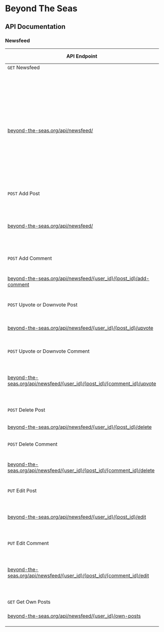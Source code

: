 # Beyond The Seas

## API Documentation

### Newsfeed

<!--Table for Newsfeed api-->

| API Endpoint                                                                                                     | HTTP Method | Request Body                                                                                                                                                                                                 | Response Code | Response Body                                                                                |
| ---------------------------------------------------------------------------------------------------------------- | ----------- | ------------------------------------------------------------------------------------------------------------------------------------------------------------------------------------------------------------ | ------------- | -------------------------------------------------------------------------------------------- |
| `GET` Newsfeed                                                                                                     |             |                                                                                                                                                                                                              |               |                                                                                              |
| [beyond-the-seas.org/api/newsfeed/](beyond-the-seas.org/api/newsfeed/)                                                           | GET        | {feed?start=0&count=4 }                                                                                                                                                               | 200           | { "status": "success",<br> "data": { <br> &ensp; "feed": [ { <br> &emsp;"user_id": 1, <br>&emsp; "user_name": "Azizur Rahman",<br>&emsp; "description": "post 1 description", <br>&emsp; "comments": [] <br> &ensp;} ]<br> } } | 
| `POST` Add Post |
| [beyond-the-seas.org/api/newsfeed/](beyond-the-seas.org/api/newsfeed) | POST | {<br> &ensp; "user_id": 1,<br> &ensp; "user_name": "Azizur Rahman",<br> &ensp; "description": "post 1 description",<br>} | 200 | {"post": {}} |
| `POST` Add Comment |
| [beyond-the-seas.org/api/newsfeed/{user_id}/{post_id}/add-comment](beyond-the-seas.org/api/newsfeed/{user_id}/{post_id}/add-comment) | POST | {<br> &ensp; "user_id": 1,<br> &ensp; "post_id": 1 ,<br> &ensp; "comment": "comment 1",<br>} | 200 | {"comment": {}} |
| `POST` Upvote or Downvote Post |
| [beyond-the-seas.org/api/newsfeed/{user_id}/{post_id}/upvote](beyond-the-seas.org/api/newsfeed/{user_id}/{post_id}/upvote) | POST | {<br> &ensp; "user_id": 1,<br> &ensp; "post_id": 1 ,<br> &ensp; "vote": "upvote",<br>} | 200 | {"vote": {}} |
| `POST` Upvote or Downvote Comment |
| [beyond-the-seas.org/api/newsfeed/{user_id}/{post_id}/{comment_id}/upvote](beyond-the-seas.org/api/newsfeed/{user_id}/{post_id}/{comment_id}/upvote) | POST | {<br> &ensp; "user_id": 1,<br> &ensp; "post_id": 1 , <br> &ensp; "comment_id": 1,  <br> &ensp; "vote": "upvote",<br>} | 200 | {"vote": {}} |
| `POST` Delete Post |
| [beyond-the-seas.org/api/newsfeed/{user_id}/{post_id}/delete](beyond-the-seas.org/api/newsfeed/{user_id}/{post_id}/delete) | POST | {<br> &ensp; "user_id": 1,<br> &ensp; "post_id": 1 ,<br>} | 200 | {"post": {}} |
| `POST` Delete Comment |
| [beyond-the-seas.org/api/newsfeed/{user_id}/{post_id}/{comment_id}/delete](beyond-the-seas.org/api/newsfeed/{user_id}/{post_id}/{comment_id}/delete) | POST | {<br> &ensp; "user_id": 1,<br> &ensp; "post_id": 1 , <br> &ensp; "comment_id": 1,  <br>} | 200 | {"comment": {}} |
| `PUT` Edit Post |
| [beyond-the-seas.org/api/newsfeed/{user_id}/{post_id}/edit](beyond-the-seas.org/api/newsfeed/{user_id}/{post_id}/edit) | PUT | {<br> &ensp; "user_id": 1,<br> &ensp; "post_id": 1 ,<br> &ensp; "description": "post 1 description",<br>} | 200 | {"post": {}} |
| `PUT` Edit Comment |
| [beyond-the-seas.org/api/newsfeed/{user_id}/{post_id}/{comment_id}/edit](beyond-the-seas.org/api/newsfeed/{user_id}/{post_id}/{comment_id}/edit) | PUT | {<br> &ensp; "user_id": 1,<br> &ensp; "post_id": 1 , <br> &ensp; "comment_id": 1,  <br> &ensp; "comment": "comment 1",<br>} | 200 | {"comment": {}} |
| `GET` Get Own Posts |
| [beyond-the-seas.org/api/newsfeed/{user_id}/own-posts](beyond-the-seas.org/api/newsfeed/{user_id}/own-posts) | GET | {<br> &ensp; "user_id": 1,<br>} | 200 | {"posts": {}} |

